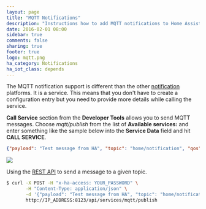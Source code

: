 ```yaml
---
layout: page
title: "MQTT Notifications"
description: "Instructions how to add MQTT notifications to Home Assistant."
date: 2016-02-01 08:00
sidebar: true
comments: false
sharing: true
footer: true
logo: mqtt.png
ha_category: Notifications
ha_iot_class: depends
---
```


The MQTT notification support is different than the other [notification](/components/notify/) platforms. It is a service. This means that you don't have to create a configuration entry but you need to provide more details while calling the service.

**Call Service** section from the **Developer Tools** allows you to send MQTT messages. Choose *mqtt/publish*  from the list of **Available services:** and enter something like the sample below into the **Service Data** field and hit **CALL SERVICE**.

```json
{"payload": "Test message from HA", "topic": "home/notification", "qos": 0, "retain": 0}
```

<p class='img'>
  <img src='/images/screenshots/mqtt-notify.png' />
</p>

Using the [REST API](/developers/rest_api/#post-apiservicesltdomainltservice) to send a message to a given topic.

```bash
$ curl -X POST -H "x-ha-access: YOUR_PASSWORD" \
       -H "Content-Type: application/json" \
       -d '{"payload": "Test message from HA", "topic": "home/notification"}' \
       http://IP_ADDRESS:8123/api/services/mqtt/publish
```

